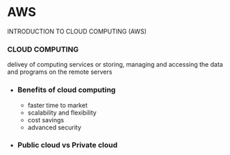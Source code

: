 # AWS
INTRODUCTION TO CLOUD COMPUTING (AWS)

### CLOUD COMPUTING ###
delivey of computing services or storing, managing and accessing the data and programs on the remote servers

- ### Benefits of cloud computing ###
   - faster time to market
   - scalability and flexibility
   - cost savings
   - advanced security
- ### Public cloud vs Private cloud ###
   
